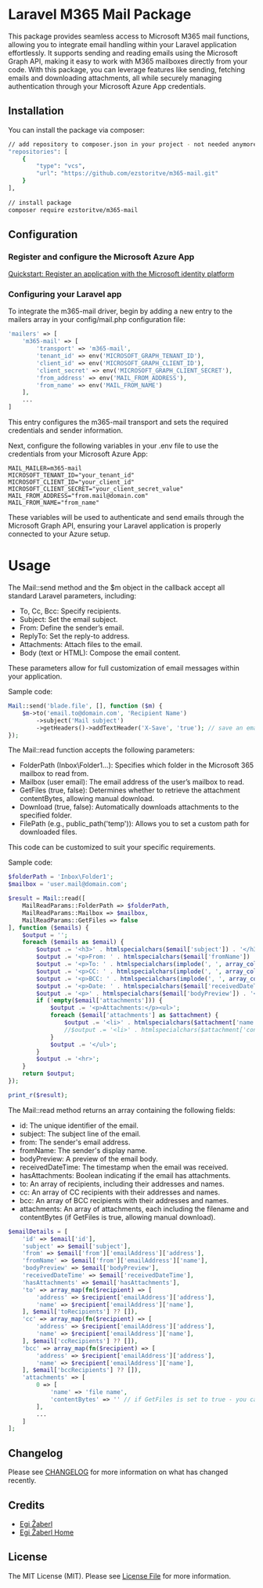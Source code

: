 # Laravel M365 Mail Package

This package provides seamless access to Microsoft M365 mail functions, allowing you to integrate email handling within your Laravel application effortlessly. 
It supports sending and reading emails using the Microsoft Graph API, making it easy to work with M365 mailboxes directly from your code. 
With this package, you can leverage features like sending, fetching emails and downloading attachments, all while securely managing authentication through your Microsoft Azure App credentials.

## Installation

You can install the package via composer:


```bash
// add repository to composer.json in your project - not needed anymore as package is on https://packagist.org/packages/ezstoritve/m365-mail
"repositories": [
    {
        "type": "vcs",
        "url": "https://github.com/ezstoritve/m365-mail.git"
    }
],
    
// install package
composer require ezstoritve/m365-mail
```

## Configuration

### Register and configure the Microsoft Azure App

[Quickstart: Register an application with the Microsoft identity platform](https://learn.microsoft.com/en-us/entra/identity-platform/quickstart-register-app)

### Configuring your Laravel app

To integrate the m365-mail driver, begin by adding a new entry to the mailers array in your config/mail.php configuration file:

```php
'mailers' => [
    'm365-mail' => [
        'transport' => 'm365-mail',
        'tenant_id' => env('MICROSOFT_GRAPH_TENANT_ID'),
        'client_id' => env('MICROSOFT_GRAPH_CLIENT_ID'),
        'client_secret' => env('MICROSOFT_GRAPH_CLIENT_SECRET'),
        'from_address' => env('MAIL_FROM_ADDRESS'),
        'from_name' => env('MAIL_FROM_NAME')
    ],
    ...
]
```
This entry configures the m365-mail transport and sets the required credentials and sender information.

Next, configure the following variables in your .env file to use the credentials from your Microsoft Azure App:

```dotenv
MAIL_MAILER=m365-mail
MICROSOFT_TENANT_ID="your_tenant_id"
MICROSOFT_CLIENT_ID="your_client_id"
MICROSOFT_CLIENT_SECRET="your_client_secret_value"
MAIL_FROM_ADDRESS="from.mail@domain.com"
MAIL_FROM_NAME="from_name"
```

These variables will be used to authenticate and send emails through the Microsoft Graph API, ensuring your Laravel application is properly connected to your Azure setup.

# Usage

The Mail::send method and the $m object in the callback accept all standard Laravel parameters, including:

- To, Cc, Bcc: Specify recipients.
- Subject: Set the email subject.
- From: Define the sender’s email.
- ReplyTo: Set the reply-to address.
- Attachments: Attach files to the email.
- Body (text or HTML): Compose the email content.

These parameters allow for full customization of email messages within your application.

Sample code:
```php
Mail::send('blade.file', [], function ($m) {
    $m->to('email.to@domain.com', 'Recipient Name')
        ->subject('Mail subject')
        ->getHeaders()->addTextHeader('X-Save', 'true'); // save an email to the sent items folder - optional
});
```

The Mail::read function accepts the following parameters:

- FolderPath (Inbox\Folder1...): Specifies which folder in the Microsoft 365 mailbox to read from.
- Mailbox (user email): The email address of the user’s mailbox to read.
- GetFiles (true, false): Determines whether to retrieve the attachment contentBytes, allowing manual download.
- Download (true, false): Automatically downloads attachments to the specified folder.
- FilePath (e.g., public_path('temp')): Allows you to set a custom path for downloaded files.

This code can be customized to suit your specific requirements.

Sample code:
```php
$folderPath = 'Inbox\Folder1';
$mailbox = 'user.mail@domain.com';

$result = Mail::read([
    MailReadParams::FolderPath => $folderPath,
    MailReadParams::Mailbox => $mailbox,
    MailReadParams::GetFiles => false
], function ($emails) {
    $output = '';
    foreach ($emails as $email) {
        $output .= '<h3>' . htmlspecialchars($email['subject']) . '</h3>';
        $output .= '<p>From: ' . htmlspecialchars($email['fromName']) . ' (' . htmlspecialchars($email['from']) . ')</p>';
        $output .= '<p>To: ' . htmlspecialchars(implode(', ', array_column($email['to'], 'address'))) . '</p>';
        $output .= '<p>CC: ' . htmlspecialchars(implode(', ', array_column($email['cc'], 'address'))) . '</p>';
        $output .= '<p>BCC: ' . htmlspecialchars(implode(', ', array_column($email['bcc'], 'address'))) . '</p>';
        $output .= '<p>Date: ' . htmlspecialchars($email['receivedDateTime']) . '</p>';
        $output .= '<p>' . htmlspecialchars($email['bodyPreview']) . '</p>';
        if (!empty($email['attachments'])) {
            $output .= '<p>Attachments:</p><ul>';
            foreach ($email['attachments'] as $attachment) {
                $output .= '<li>' . htmlspecialchars($attachment['name']) . '</li>';
                //$output .= '<li>' . htmlspecialchars($attachment['contentBytes']) . '</li>';
            }
            $output .= '</ul>';
        }
        $output .= '<hr>';
    }
    return $output;
});

print_r($result);
```

The Mail::read method returns an array containing the following fields:

- id: The unique identifier of the email.
- subject: The subject line of the email.
- from: The sender's email address.
- fromName: The sender's display name.
- bodyPreview: A preview of the email body.
- receivedDateTime: The timestamp when the email was received.
- hasAttachments: Boolean indicating if the email has attachments.
- to: An array of recipients, including their addresses and names.
- cc: An array of CC recipients with their addresses and names.
- bcc: An array of BCC recipients with their addresses and names.
- attachments: An array of attachments, each including the filename and contentBytes (if GetFiles is true, allowing manual download).

```php
$emailDetails = [
    'id' => $email['id'],
    'subject' => $email['subject'],
    'from' => $email['from']['emailAddress']['address'],
    'fromName' => $email['from']['emailAddress']['name'],
    'bodyPreview' => $email['bodyPreview'],
    'receivedDateTime' => $email['receivedDateTime'],
    'hasAttachments' => $email['hasAttachments'],
    'to' => array_map(fn($recipient) => [
        'address' => $recipient['emailAddress']['address'],
        'name' => $recipient['emailAddress']['name'],
    ], $email['toRecipients'] ?? []),
    'cc' => array_map(fn($recipient) => [
        'address' => $recipient['emailAddress']['address'],
        'name' => $recipient['emailAddress']['name'],
    ], $email['ccRecipients'] ?? []),
    'bcc' => array_map(fn($recipient) => [
        'address' => $recipient['emailAddress']['address'],
        'name' => $recipient['emailAddress']['name'],
    ], $email['bccRecipients'] ?? []),
    'attachments' => [
        0 => [
            'name' => 'file name', 
            'contentBytes' => '' // if GetFiles is set to true - you can manualy download files in Mail:read function
        ],
        ...
    ]
];
```

## Changelog

Please see [CHANGELOG](CHANGELOG.md) for more information on what has changed recently.

## Credits

- [Egi Žaberl](https://github.com/ezstoritve)
- [Egi Žaberl Home](https://www.ezstoritve.com/)

## License

The MIT License (MIT). Please see [License File](LICENSE.md) for more information.
